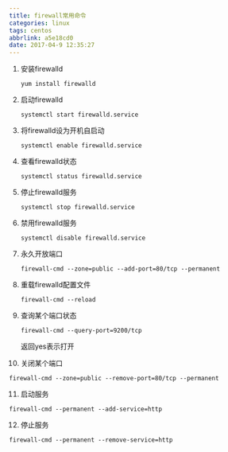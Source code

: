```yaml
---
title: firewall常用命令
categories: linux
tags: centos
abbrlink: a5e18cd0
date: 2017-04-9 12:35:27
---
```


1. 安装firewalld

   ```shell
   yum install firewalld
   ```
2. 启动firewalld

   ```shell
   systemctl start firewalld.service
   ```
3. 将firewalld设为开机自启动

   ```shell
   systemctl enable firewalld.service
   ```
   <!-- more -->

4. 查看firewalld状态

   ```shell
   systemctl status firewalld.service
   ```
5. 停止firewalld服务

   ```shell
   systemctl stop firewalld.service
   ```
6. 禁用firewalld服务

   ```shell
   systemctl disable firewalld.service
   ```
7. 永久开放端口

   ```shell
   firewall-cmd --zone=public --add-port=80/tcp --permanent
   ```
8. 重载firewalld配置文件

   ```shell
   firewall-cmd --reload
   ```
9. 查询某个端口状态

   ```shell
   firewall-cmd --query-port=9200/tcp
   ```
   返回yes表示打开
10. 关闭某个端口

   ```shell
   firewall-cmd --zone=public --remove-port=80/tcp --permanent
   ```
11. 启动服务

   ```shell
   firewall-cmd --permanent --add-service=http
   ```
12. 停止服务
   ```shell
   firewall-cmd --permanent --remove-service=http    
   ```
